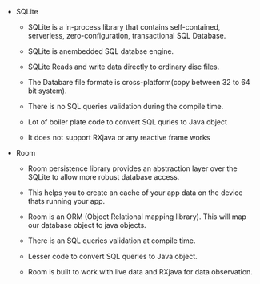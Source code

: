 - SQLite
	- SQLite is a in-process library that contains self-contained, serverless, zero-configuration, transactional SQL Database.

	- SQLite is anembedded SQL databse engine.

	- SQLite Reads and write data directly to ordinary disc files.

	- The Databare file formate is cross-platform(copy between 32 to 64 bit system).

	- There is no SQL queries validation during the compile time.

	- Lot of boiler plate code to convert SQL quries to Java object

	- It does not support RXjava or any reactive frame works

- Room
	- Room persistence library provides an abstraction layer over the SQLite to allow more robust database access.

	- This helps you to create an cache of your app data on the device thats running your app.

	- Room is an ORM (Object Relational mapping library). This will map our database object to java objects.

	- There is an SQL queries validation at compile time.

	- Lesser code to convert SQL queries to Java object.

	- Room is built to work with live data and RXjava for data observation.